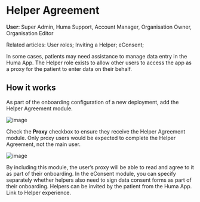 # Helper Agreement
**User**: Super Admin, Huma Support, Account Manager, Organisation Owner, Organisation Editor

Related articles: User roles; Inviting a Helper; eConsent;

In some cases, patients may need assistance to manage data entry in the Huma App. The Helper role exists to allow other users to access the app as a proxy for the patient to enter data on their behalf.
## How it works​
As part of the onboarding configuration of a new deployment, add the Helper Agreement module.

![image](https://user-images.githubusercontent.com/110832367/183848944-5533cff6-1e3d-4cc3-a0c7-a433f414e16d.png)

Check the **Proxy** checkbox to ensure they receive the Helper Agreement module. Only proxy users would be expected to complete the Helper Agreement, not the main user.

![image](https://user-images.githubusercontent.com/110832367/183849021-a1962748-fde9-44b3-b1b3-e050d79e9f23.png)

By including this module, the user’s proxy will be able to read and agree to it as part of their  onboarding. In the eConsent module, you can specify separately whether helpers also need to sign data consent forms as part of their onboarding.
Helpers can be invited by the patient from the Huma App. 
Link to Helper experience.
